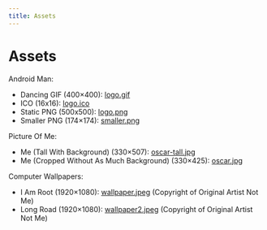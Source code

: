 ```yaml
---
title: Assets
---
```


# Assets

Android Man:
* Dancing GIF (400×400): [logo.gif](logo.gif)
* ICO (16x16): [logo.ico](logo.ico)
* Static PNG (500x500): [logo.png](logo.png)
* Smaller PNG (174×174): [smaller.png](smaller.png)

Picture Of Me:
* Me (Tall With Background) (330×507): [oscar-tall.jpg](oscar-tall.jpg)
* Me (Cropped Without As Much Background) (330×425): [oscar.jpg](oscar.jpg)

Computer Wallpapers:
* I Am Root (1920×1080): [wallpaper.jpeg](wallpaper.jpeg) (Copyright of Original Artist Not Me)
* Long Road (1920×1080): [wallpaper2.jpeg](wallpaper2.jpeg) (Copyright of Original Artist Not Me)

